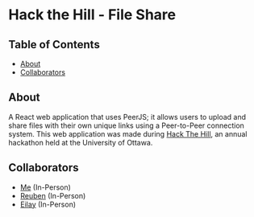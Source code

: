 # Hack the Hill - File Share

## Table of Contents
- [About](#About)
- [Collaborators](#Collaborators)

## About
A React web application that uses PeerJS; it allows users to upload and share files with their own unique links using a Peer-to-Peer connection system. This web application was made during [Hack The Hill](https://hackthehill.com/), an annual hackathon held at the University of Ottawa.

## Collaborators
 - [Me](https://github.com/Columbium41/) (In-Person)
 - [Reuben](https://github.com/reubenjds/) (In-Person)
 - [Eilay](https://github.com/Terricing/) (In-Person)
